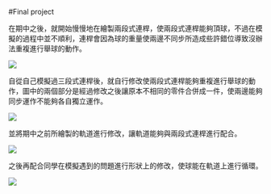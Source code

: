 #Final project

在期中之後，就開始慢慢地在繪製兩段式連桿，使兩段式連桿能夠頂球，不過在模擬的過程中並不順利，連桿會因為球的重量使兩邊不同步所造成些許錯位導致沒辦法重複進行舉球的動作。

![](https://github.com/scrum-1/gitbook/blob/master/ag12/assets/1529665700687.jpg)

自從自己模擬過三段式連桿後，就自行修改使兩段式連桿能夠重複進行舉球的動作，圖中的兩個部分是經過修改之後讓原本不相同的零件合併成一件，使兩邊能夠同步運作不能夠各自獨立運作。 

![](https://github.com/scrum-1/gitbook/blob/master/ag12/assets/1529666086596.jpg)

並將期中之前所繪製的軌道進行修改，讓軌道能夠與兩段式連桿進行配合。

![](https://github.com/scrum-1/gitbook/blob/master/ag12/assets/1529666369293.jpg)

之後再配合同學在模擬遇到的問題進行形狀上的修改，使球能在軌道上進行循環。 

![](https://github.com/scrum-1/gitbook/blob/master/ag12/assets/1529666711094.jpg)
